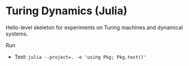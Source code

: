 # Turing Dynamics (Julia)

Hello-level skeleton for experiments on Turing machines and dynamical systems.

Run
- Test: `julia --project=. -e 'using Pkg; Pkg.test()'`

